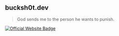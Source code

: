 ## bucksh0t.dev
> God sends me to the person he wants to punish.

<div class="display: flex;">
  <a href="https://bucksh0t.dev">
    <img src="https://img.shields.io/badge/Official%20Website-Visit-8a2be2?style=for-the-badge&logo=google-chrome&logoColor=white" alt="Official Website Badge"/>
  </a>
</p>